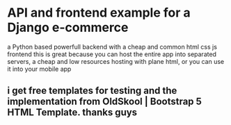 # API and frontend example for a Django e-commerce #
 a Python based powerfull backend 
 with a cheap and common html css js frontend
 this is great because you can host the entire app into separated servers, a cheap and low resources hosting with plane html, or you can use it into your mobile app
## i get free templates for testing and the implementation from OldSkool | Bootstrap 5 HTML Template. thanks guys